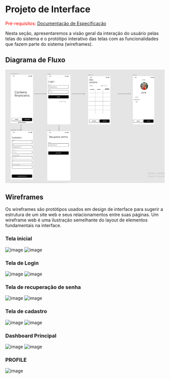 # Projeto de Interface

<span style="color:red">Pré-requisitos: <a href="2-Especificação do Projeto.md"> Documentação de Especificação</a></span>

Nesta seção, apresentaremos a visão geral da interação do usuário pelas telas do sistema e o protótipo interativo das telas com as funcionalidades que fazem parte do sistema (wireframes).

## Diagrama de Fluxo

![fluxogramaSistemaFinanceiro](img/fluxogramaSistemaFinanceiro.jpg)

## Wireframes

Os wireframes são protótipos usados em design de interface para sugerir a estrutura de um site web e seus relacionamentos entre suas páginas. Um wireframe web é uma ilustração semelhante do layout de elementos fundamentais na interface.

### Tela inicial
![image](https://github.com/ICEI-PUC-Minas-PMV-ADS/pmv-ads-2024-1-e4-proj-dad-t2-sistema-financeiro/assets/114113443/f5da4cda-518e-433f-8431-197d41668d62)
![image](https://github.com/ICEI-PUC-Minas-PMV-ADS/pmv-ads-2024-1-e4-proj-dad-t2-sistema-financeiro/assets/114113443/18e991ca-469a-473d-906a-7676b9f9b67c)



### Tela de Login
![image](https://github.com/ICEI-PUC-Minas-PMV-ADS/pmv-ads-2024-1-e4-proj-dad-t2-sistema-financeiro/assets/114113443/d28e8ff1-a30d-43ce-bdd1-974151aa8b5c)
![image](https://github.com/ICEI-PUC-Minas-PMV-ADS/pmv-ads-2024-1-e4-proj-dad-t2-sistema-financeiro/assets/114113443/43da3bec-655a-4c72-a21e-3c8532ad86eb)


### Tela de recuperação de senha
![image](https://github.com/ICEI-PUC-Minas-PMV-ADS/pmv-ads-2024-1-e4-proj-dad-t2-sistema-financeiro/assets/114113443/c5fff56f-2a3e-4db8-b9b7-971a2aee557a)
![image](https://github.com/ICEI-PUC-Minas-PMV-ADS/pmv-ads-2024-1-e4-proj-dad-t2-sistema-financeiro/assets/114113443/dedf7557-0fae-45c4-b924-df1daa4ed24d)



### Tela de cadastro
![image](https://github.com/ICEI-PUC-Minas-PMV-ADS/pmv-ads-2024-1-e4-proj-dad-t2-sistema-financeiro/assets/114113443/4b8f7b1b-0577-4f50-8685-ea395a48ecea)
![image](https://github.com/ICEI-PUC-Minas-PMV-ADS/pmv-ads-2024-1-e4-proj-dad-t2-sistema-financeiro/assets/114113443/354a2939-dbcf-448d-97f0-2725a1d32a35)


### Dashboard Principal

![image](https://github.com/ICEI-PUC-Minas-PMV-ADS/pmv-ads-2024-1-e4-proj-dad-t2-sistema-financeiro/assets/114113443/25d800da-7bc7-4e40-8db0-61a842ebe3b3)
![image](https://github.com/ICEI-PUC-Minas-PMV-ADS/pmv-ads-2024-1-e4-proj-dad-t2-sistema-financeiro/assets/114113443/eb7e17f3-f3fd-43ad-a295-a23091883820)



### PROFILE 
![image](https://github.com/ICEI-PUC-Minas-PMV-ADS/pmv-ads-2024-1-e4-proj-dad-t2-sistema-financeiro/assets/114113443/adb15a90-e20e-4be9-8a78-1a1c53d1dd94)




